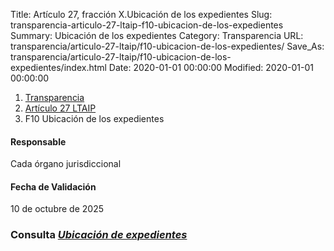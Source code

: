Title: Artículo 27, fracción X.Ubicación de los expedientes
Slug: transparencia-articulo-27-ltaip-f10-ubicacion-de-los-expedientes
Summary: Ubicación de los expedientes
Category: Transparencia
URL: transparencia/articulo-27-ltaip/f10-ubicacion-de-los-expedientes/
Save_As: transparencia/articulo-27-ltaip/f10-ubicacion-de-los-expedientes/index.html
Date: 2020-01-01 00:00:00
Modified: 2020-01-01 00:00:00


<nav aria-label="breadcrumb">
<ol class="breadcrumb">
<li class="breadcrumb-item"><a href="../../">Transparencia</a></li>
<li class="breadcrumb-item"><a href="../">Artículo 27 LTAIP</a></li>
<li class="breadcrumb-item active" aria-current="page">F10 Ubicación de los expedientes</li>
</ol>
</nav>



#### Responsable

Cada órgano jurisdiccional


#### Fecha de Validación

10 de octubre de 2025


### Consulta [*Ubicación de expedientes*](https://www.pjecz.gob.mx/consultas/ubicaciones-expedientes/#gsc.tab=0)
